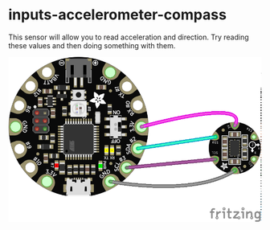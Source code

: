 # inputs-accelerometer-compass

This sensor will allow you to read acceleration and direction. Try reading these values and then doing something with them.

<img src="https://github.com/eaziware/wear-me/blob/master/inputs-accelerometer-compass/inputs-accelerometer-compass.png" width="800px"/>
